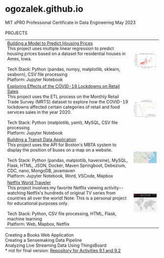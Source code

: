 # ogozalek.github.io
MIT xPRO Professional Certificate in Data Engineering May 2023<br>
<br>
PROJECTS<br>
<table>
  <tr>
    <td><a href="https://github.com/ogozalek/Predict_Housing_Prices">Building a Model to Predict Housing Prices </a><br>
    This project uses multiple linear regression to predict housing prices based on a dataset for residential houses in Ames, Iowa.<br>
    <br>
    Tech Stack: Python (pandas, numpy, matplotlib, sklearn, seaborn), CSV file processing<br>
    Platform: Jupyter Notebook</td>
    <td><img src="https://github.com/ogozalek/Predict_Housing_Prices/blob/main/scatterplot1.png" width='300'/></td>
  </tr>
    <tr>
    <td><a href="https://github.com/ogozalek/Covid19_and_Retail_Sales">Exploring Effects of the COVID-19 Lockdowns on Retail Sales </a><br>
    This project uses the ETL process on the Monthly Retail Trade Survey (MRTS) dataset to explore how the COVID-19 lockdowns affected certain categories of retail and food services sales in the year 2020.<br>
    <br>
    Tech Stack: Python (matplotlib, yaml), MySQL, CSV file processing<br>
    Platform: Jupyter Notebook</td>
    <td><img src="https://github.com/ogozalek/Covid19_and_Retail_Sales/blob/main/lineplot1.png" width='300'/></td>
  </tr>
  <tr>
    <td><a href="https://github.com/ogozalek/Transit_Application">Building a Transit Data Application </a><br>
    This project uses the API for Boston's MBTA system to display the position of buses on a map on a website.<br>
    <br>
    Tech Stack: Python (pandas, matplotlib, haversine), MySQL, Flask, HTML, JSON, Docker, Maven Springboot, Debezium, CDC, nano, MongoDB, javamaven<br>
    Platform: Jupyter Notebook, Word, VSCode, Mapbox</td>
    <td><img src="https://github.com/ogozalek/Transit_Application/blob/main/mbtaMap.png" width='300'/></td>
  </tr>
   <tr>
    <td><a href="https://github.com/ogozalek/Netflix_World_Traveler">Netflix World Traveler</a><br>
    This project involves my favorite Netflix viewing activity–-watching Netflix's hundreds of original TV series from countries all over the world! Note: This is a personal project for educational purposes only.<br>
    <br>
    Tech Stack: Python, CSV file processing, HTML, Flask, machine learning<br>
    Platform: Web, Mapbox, Netflix</td>
    <td><img src="https://github.com/ogozalek/Netflix_World_Traveler/blob/main//worldmap.png" width='300'/></td>
  </tr>
</table>
Creating a Books Web Application<br>
Creating a Sensemaking Data Pipeline<br>
Analyzing Live Streaming Data Using ThingsBoard<br>
* not for final version: <a href="https://github.com/ogozalek/PCDE-Activity-9.1">Repository for Activities 9.1 and 9.2 </a>

